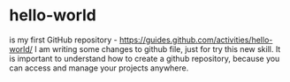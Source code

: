 # hello-world
is my first GitHub repository - https://guides.github.com/activities/hello-world/
I am writing some changes to github file, just for try this new skill.
It is important to understand how to create a github repository, because you can access and manage your projects anywhere.
